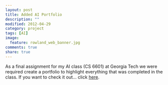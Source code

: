 ```yaml
---
layout: post
title: Added AI Portfolio
description: ""
modified: 2012-04-29
category: project
tags: [AI]
image:
  feature: rowland_web_banner.jpg
comments: true
share: true
---
```


As a final assignment for my AI class (CS 6601) at Georgia Tech we were required create a portfolio to highlight everything that was completed in the class. If you want to check it out... click [here](http://www.rowlandoflaherty.com/projects/ai-portfolio/).
